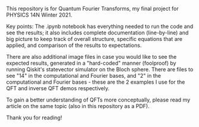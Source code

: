 This repository is for Quantum Fourier Transforms, my final project for PHYSICS 14N Winter 2021.

Key points:
The .ipynb notebook has everything needed to run the code and see the results; it also includes complete documentation (line-by-line) and big picture to keep track of overall structure, specific equations that are applied, and comparison of the results to expectations.

There are also additional image files in case you would like to see the expected results, generated in a "hard-coded" manner (foolproof) by running Qiskit's statevector simulator on the Bloch sphere.
There are files to see "14" in the computational and Fourier bases, and "2" in the computational and Fourier bases - these are the 2 examples I use for the QFT and inverse QFT demos respectively.

To gain a better understanding of QFTs more conceptually, please read my article on the same topic (also in this repository as a PDF).

Thank you for reading!

